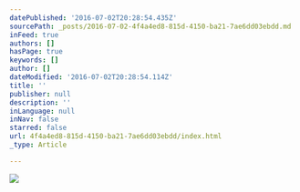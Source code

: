 ```yaml
---
datePublished: '2016-07-02T20:28:54.435Z'
sourcePath: _posts/2016-07-02-4f4a4ed8-815d-4150-ba21-7ae6dd03ebdd.md
inFeed: true
authors: []
hasPage: true
keywords: []
author: []
dateModified: '2016-07-02T20:28:54.114Z'
title: ''
publisher: null
description: ''
inLanguage: null
inNav: false
starred: false
url: 4f4a4ed8-815d-4150-ba21-7ae6dd03ebdd/index.html
_type: Article

---
```

![](https://the-grid-user-content.s3-us-west-2.amazonaws.com/e07c11d4-b759-4e03-b28b-b80b5100743d.png)
